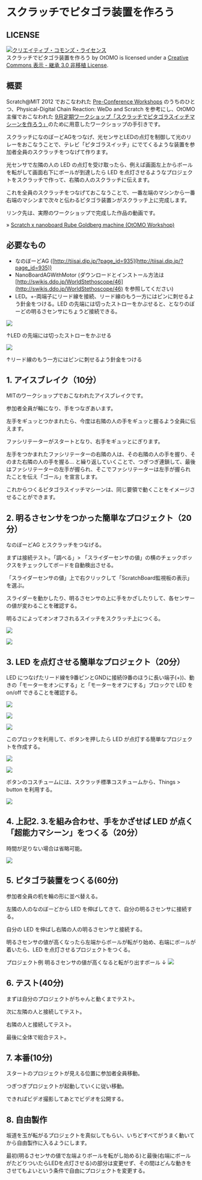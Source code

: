 # スクラッチでピタゴラ装置を作ろう

## LICENSE

<a rel="license" href="http://creativecommons.org/licenses/by-sa/3.0/deed.ja"><img alt="クリエイティブ・コモンズ・ライセンス" style="border-width:0" src="http://i.creativecommons.org/l/by-sa/3.0/88x31.png" /></a><br /><span xmlns:dct="http://purl.org/dc/terms/" property="dct:title">スクラッチでピタゴラ装置を作ろう</span> by <span xmlns:cc="http://creativecommons.org/ns#" property="cc:attributionName">OtOMO</span> is licensed under a <a rel="license" href="http://creativecommons.org/licenses/by-sa/3.0/deed.ja">Creative Commons 表示 - 継承 3.0 非移植 License</a>.

## 概要

Scratch@MIT 2012 でおこなわれた [Pre-Conference Workshops](http://events.scratch.mit.edu/conference/workshops.html)
のうちのひとつ、Physical-Digital Chain Reaction: WeDo and Scratch を参考にし、OtOMO主催でおこなわれた [9月定期ワークショップ「スクラッチでピタゴラスイッチマシーンを作ろう」](http://scratch-ja.org/2012/08/1815)のために用意したワークショップの手引きです。

スクラッチになのぼーどAGをつなげ、光センサとLEDの点灯を制御して光のリレーをおこなうことで、テレビ「ピタゴラスイッチ」にでてくるような装置を参加者全員のスクラッチをつなげて作ります。

光センサで左隣の人の LED の点灯を受け取ったら、例えば画面左上からボールを転がして画面右下にボールが到達したら LED を点灯させるようなプロジェクトをスクラッチで作って、右隣の人のスクラッチに伝えます。

これを全員のスクラッチをつなげておこなうことで、一番左端のマシンから一番右端のマシンまで次々と伝わるピタゴラ装置ンがスクラッチ上に完成します。

リンク先は、実際のワークショップで完成した作品の動画です。

&raquo; [Scratch x nanoboard Rube Goldberg machine (OtOMO Workshop)](http://youtu.be/xn45hHlXD4E)


## 必要なもの
* なのぼーどAG ([http://tiisai.dip.jp/?page_id=935](http://tiisai.dip.jp/?page_id=935))
* NanoBoardAGWithMotor (ダウンロードとインストール方法は [http://swikis.ddo.jp/WorldStethoscope/46](http://swikis.ddo.jp/WorldStethoscope/46) を参照してください)
* LED。+-両端子にリード線を接続、リード線のもう一方にはピンに刺せるよう針金をつける。LED の先端には切ったストローをかぶせると、となりのぼーどの明るさセンサにちょうど接続できる。

![](https://raw.github.com/champierre/scratch_curriculum_chain_reaction/master/led.jpg)

↑LED の先端には切ったストローをかぶせる

![](https://raw.github.com/champierre/scratch_curriculum_chain_reaction/master/led2.jpg)

↑リード線のもう一方にはピンに刺せるよう針金をつける

## 1. アイスブレイク（10分）

MITのワークショップでおこなわれたアイスブレイクです。

参加者全員が輪になり、手をつなぎあいます。

左手をギュッとつかまれたら、今度は右隣の人の手をギュッと握るよう全員に伝えます。

ファシリテーターがスタートとなり、右手をギュッとにぎります。

左手をつかまれたファシリテーターの右隣の人は、その右隣の人の手を握り、そのまた右隣の人の手を握る… と繰り返していくことで、つぎつぎ連鎖して、最後はファシリテーターの左手が握られ、そこでファシリテーターは左手が握られたことを伝え「ゴール」を宣言します。

これからつくるピタゴラスイッチマシーンは、同じ要領で動くことをイメージさせることができます。

## 2. 明るさセンサをつかった簡単なプロジェクト（20分）

なのぼーどAG とスクラッチをつなげる。

まずは接続テスト。「調べる」> 「スライダーセンサの値」の横のチェックボックスをチェックしてボードを自動検出させる。

「スライダーセンサの値」上で右クリックして「ScratchBoard監視板の表示」を選ぶ。

スライダーを動かしたり、明るさセンサの上に手をかざしたりして、各センサーの値が変わることを確認する。

明るさによってオンオフされるスイッチをスクラッチ上につくる。

![](https://raw.github.com/champierre/scratch_curriculum_chain_reaction/master/light_sensor.gif)

![](https://raw.github.com/champierre/scratch_curriculum_chain_reaction/master/light_sensor_costumes.png)

## 3. LED を点灯させる簡単なプロジェクト（20分）
LED につなげたリード線を9番ピンとGNDに接続(9番のほうに長い端子(+))、動きの「モーターをオンにする」と「モーターをオフにする」ブロックで LED を on/off できることを確認する。

![](https://raw.github.com/champierre/scratch_curriculum_chain_reaction/master/led_connection.jpg)

![](https://raw.github.com/champierre/scratch_curriculum_chain_reaction/master/led_connection2.jpg)

![](https://raw.github.com/champierre/scratch_curriculum_chain_reaction/master/led_on_off.gif)

このプロックを利用して、ボタンを押したら LED が点灯する簡単なプロジェクトを作成する。

![](https://raw.github.com/champierre/scratch_curriculum_chain_reaction/master/led_switch.gif)

![](https://raw.github.com/champierre/scratch_curriculum_chain_reaction/master/led_switch2.gif)

ボタンのコスチュームには、スクラッチ標準コスチュームから、Things > button を利用する。 

![](https://raw.github.com/champierre/scratch_curriculum_chain_reaction/master/led_switch_costumes.png)

## 4. 上記2. 3.を組み合わせ、手をかざせば LED が点く「超能力マシーン」をつくる（20分）

時間が足りない場合は省略可能。

![](https://raw.github.com/champierre/scratch_curriculum_chain_reaction/master/force.gif)

## 5. ピタゴラ装置をつくる(60分)
参加者全員の机を輪の形に並べ替える。

左隣の人のなのぼーどから LED を伸ばしてきて、自分の明るさセンサに接続する。

自分の LED を伸ばし右隣の人の明るさセンサと接続する。

明るさセンサの値が高くなったら左端からボールが転がり始め、右端にボールが着いたら、LED を点灯させるプロジェクトをつくる。

プロジェクト例 明るさセンサの値が高くなると転がり出すボール ↓
![](https://raw.github.com/champierre/scratch_curriculum_chain_reaction/master/rolling_ball.png)

## 6. テスト(40分)
まずは自分のプロジェクトがちゃんと動くまでテスト。

次に左隣の人と接続してテスト。

右隣の人と接続してテスト。

最後に全体で総合テスト。

## 7. 本番(10分)
スタートのプロジェクトが見える位置に参加者全員移動。

つぎつぎプロジェクトが起動していくに従い移動。

できればビデオ撮影してあとでビデオを公開する。

## 8. 自由製作
坂道を玉が転がるプロジェクトを真似してもらい、いちどすべてがうまく動いてから自由製作に入るようにします。

最初(明るさセンサの値で左端よりボールを転がし始める)と最後(右端にボールがたどりついたらLEDを点灯させる)の部分は変更せず、その間はどんな動きをさせてもよいという条件で自由にプロジェクトを変更する。